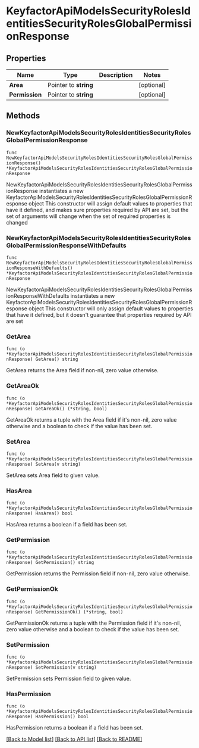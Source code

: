 # KeyfactorApiModelsSecurityRolesIdentitiesSecurityRolesGlobalPermissionResponse

## Properties

Name | Type | Description | Notes
------------ | ------------- | ------------- | -------------
**Area** | Pointer to **string** |  | [optional] 
**Permission** | Pointer to **string** |  | [optional] 

## Methods

### NewKeyfactorApiModelsSecurityRolesIdentitiesSecurityRolesGlobalPermissionResponse

`func NewKeyfactorApiModelsSecurityRolesIdentitiesSecurityRolesGlobalPermissionResponse() *KeyfactorApiModelsSecurityRolesIdentitiesSecurityRolesGlobalPermissionResponse`

NewKeyfactorApiModelsSecurityRolesIdentitiesSecurityRolesGlobalPermissionResponse instantiates a new KeyfactorApiModelsSecurityRolesIdentitiesSecurityRolesGlobalPermissionResponse object
This constructor will assign default values to properties that have it defined,
and makes sure properties required by API are set, but the set of arguments
will change when the set of required properties is changed

### NewKeyfactorApiModelsSecurityRolesIdentitiesSecurityRolesGlobalPermissionResponseWithDefaults

`func NewKeyfactorApiModelsSecurityRolesIdentitiesSecurityRolesGlobalPermissionResponseWithDefaults() *KeyfactorApiModelsSecurityRolesIdentitiesSecurityRolesGlobalPermissionResponse`

NewKeyfactorApiModelsSecurityRolesIdentitiesSecurityRolesGlobalPermissionResponseWithDefaults instantiates a new KeyfactorApiModelsSecurityRolesIdentitiesSecurityRolesGlobalPermissionResponse object
This constructor will only assign default values to properties that have it defined,
but it doesn't guarantee that properties required by API are set

### GetArea

`func (o *KeyfactorApiModelsSecurityRolesIdentitiesSecurityRolesGlobalPermissionResponse) GetArea() string`

GetArea returns the Area field if non-nil, zero value otherwise.

### GetAreaOk

`func (o *KeyfactorApiModelsSecurityRolesIdentitiesSecurityRolesGlobalPermissionResponse) GetAreaOk() (*string, bool)`

GetAreaOk returns a tuple with the Area field if it's non-nil, zero value otherwise
and a boolean to check if the value has been set.

### SetArea

`func (o *KeyfactorApiModelsSecurityRolesIdentitiesSecurityRolesGlobalPermissionResponse) SetArea(v string)`

SetArea sets Area field to given value.

### HasArea

`func (o *KeyfactorApiModelsSecurityRolesIdentitiesSecurityRolesGlobalPermissionResponse) HasArea() bool`

HasArea returns a boolean if a field has been set.

### GetPermission

`func (o *KeyfactorApiModelsSecurityRolesIdentitiesSecurityRolesGlobalPermissionResponse) GetPermission() string`

GetPermission returns the Permission field if non-nil, zero value otherwise.

### GetPermissionOk

`func (o *KeyfactorApiModelsSecurityRolesIdentitiesSecurityRolesGlobalPermissionResponse) GetPermissionOk() (*string, bool)`

GetPermissionOk returns a tuple with the Permission field if it's non-nil, zero value otherwise
and a boolean to check if the value has been set.

### SetPermission

`func (o *KeyfactorApiModelsSecurityRolesIdentitiesSecurityRolesGlobalPermissionResponse) SetPermission(v string)`

SetPermission sets Permission field to given value.

### HasPermission

`func (o *KeyfactorApiModelsSecurityRolesIdentitiesSecurityRolesGlobalPermissionResponse) HasPermission() bool`

HasPermission returns a boolean if a field has been set.


[[Back to Model list]](../README.md#documentation-for-models) [[Back to API list]](../README.md#documentation-for-api-endpoints) [[Back to README]](../README.md)


